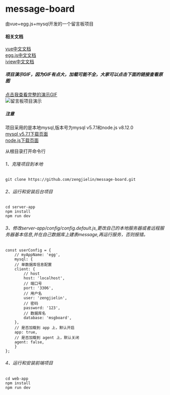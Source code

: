 # message-board
由vue+egg.js+mysql开发的一个留言板项目

#### 相关文档
[vue中文文档](https://cn.vuejs.org/v2/guide/)  
[egg.js中文文档](https://eggjs.org/zh-cn/intro/quickstart.html)  
[iview中文文档](https://www.iviewui.com)  

##### 项目演示GIF，因为GIF有点大，加载可能不全，大家可以点击下面的链接查看原图  
[点击我查看完整的演示GIF](https://packer-static-assets.oss-cn-shenzhen.aliyuncs.com/packer-static/a73c957a6c890b177c4e242f3c52d41f1557304147284.gif)  
![留言板项目演示](https://packer-static-assets.oss-cn-shenzhen.aliyuncs.com/packer-static/a73c957a6c890b177c4e242f3c52d41f1557304147284.gif)
##### 注意
项目采用的是本地mysql,版本号为mysql v5.7.1和node.js v8.12.0  
[mysql v5.7.1下载页面](https://dev.mysql.com/downloads/file/?id=463242)  
[node.js下载页面](https://nodejs.org/en/)

从根目录打开命令行
###### 1、克隆项目到本地

```
git clone https://github.com/zengjielin/message-board.git
```

###### 2、运行和安装后台项目

```
cd server-app
npm install
npm run dev
```

###### 3、修改server-app/config/config.default.js,更改自己的本地服务器或者远程服务器基本信息,并在自己数据库上建表message,再运行服务，否则报错。

```
const userConfig = {
    // myAppName: 'egg',
    mysql: {
    // 单数据库信息配置
    client: {
        // host
        host: 'localhost',
        // 端口号
        port: '3306',
        // 用户名
        user: 'zengjielin',
        // 密码
        password: '123',
        // 数据库名
        database: 'msgboard',
    },
    // 是否加载到 app 上，默认开启
    app: true,
    // 是否加载到 agent 上，默认关闭
    agent: false,
    }
};
```

###### 4、运行和安装前端项目

```
cd web-app
npm install
npm run dev
```